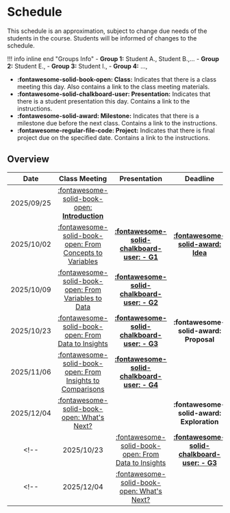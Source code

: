 # Schedule

This schedule is an approximation, subject to change due needs of the students in the course. Students will be informed of changes to the schedule.

!!! info inline end "Groups Info"
    - **Group 1:** Student A., Student B.,... 
    - **Group 2:** Student E.,
    - **Group 3:** Student I.,
    - **Group 4:** ...,

- **:fontawesome-solid-book-open: Class:** Indicates that there is a class meeting this day. Also contains a link to the class meeting materials.
- **:fontawesome-solid-chalkboard-user: Presentation:** Indicates that there is a student presentation this day. Contains a link to the instructions.
- **:fontawesome-solid-award: Milestone:** Indicates that there is a milestone due before the next class. Contains a link to the instructions.
- **:fontawesome-regular-file-code: Project:** Indicates that there is final project due on the specified date. Contains a link to the instructions.


## Overview

| Date       | Class Meeting | Presentation                                                               | Deadline |
| :-:        |:-:            | :-:                                                                        | :-:      |
| 2025/09/25 | [:fontawesome-solid-book-open: **Introduction**](modules/introduction.md)                |                                                                            |          |
| 2025/10/02 | [:fontawesome-solid-book-open: From Concepts to Variables](modules/variables.md)       |[**:fontawesome-solid-chalkboard-user: - G1**](activities/participation.md) | [**:fontawesome-solid-award: Idea**](activities/milestone-1.md)     |
| 2025/10/09 | [:fontawesome-solid-book-open: From Variables to Data](modules/data.md)                |[**:fontawesome-solid-chalkboard-user: - G2**](activities/participation.md) | |
| 2025/10/23 | [:fontawesome-solid-book-open: From Data to Insights](/modules/exploration-1.md)       |[**:fontawesome-solid-chalkboard-user: - G3**](activities/participation.md) | **:fontawesome-solid-award: Proposal** |
| 2025/11/06 | [:fontawesome-solid-book-open: From Insights to Comparisons](modules/exploration-2.md) |[**:fontawesome-solid-chalkboard-user: - G4**](activities/participation.md) | |
| 2025/12/04 | [:fontawesome-solid-book-open: What's Next?](modules/next.md)                        |                                                                            | **:fontawesome-solid-award: Exploration** |
<!-- | 2025/10/23 | [:fontawesome-solid-book-open: From Data to Insights](/modules/exploration-1.md)       |[**:fontawesome-solid-chalkboard-user: - G3**](activities/participation.md) | [**:fontawesome-solid-award: Proposal**](https://colab.research.google.com/github/mickaeltemporao/data-analysis/blob/main/materials/assignment-2.ipynb)     | -->
<!-- | 2025/12/04 | [:fontawesome-solid-book-open: What's Next?](modules/next.md)                        |                                                                            | [**:fontawesome-solid-award: Exploration**](https://colab.research.google.com/github/mickaeltemporao/data-analysis/blob/main/materials/assignment-3.ipynb) | -->

<!-- ### Second Semester -->
<!---->
<!-- | Date       | Class Meeting | Presentation                                                               | Deadline | -->
<!-- | :-:        | :-:           | :-:                                                                        | :-:      | -->
<!-- | 2025/02/05 | [:fontawesome-solid-book-open: From Comparisons to Transformations](modules/wrangling.md) |                                                                            |          | -->
<!-- | 2025/02/19 | [:fontawesome-solid-book-open: From Transformations to Models](modules/modeling.md) | [**:fontawesome-solid-chalkboard-user: - G1**](activities/participation.md/#s2-the-group-presenting) | [**:fontawesome-solid-award: Update**](activities/m4-analysis.md)     | -->
<!-- | 2025/02/26 | [:fontawesome-solid-book-open: From Models to Predictions](modules/inference.md) | [**:fontawesome-solid-chalkboard-user: - G2**](activities/participation.md/#s2-the-group-presenting) | | -->
<!-- | 2025/03/12 | [:fontawesome-solid-book-open: From Predictions to Explanations](modules/explanation.md) |[**:fontawesome-solid-chalkboard-user: - G3**](activities/participation.md/#s2-the-group-presenting) |  | -->
<!-- | 2025/03/19 | [:fontawesome-solid-book-open: From Explanations to Communication](modules/communication.md) |[**:fontawesome-solid-chalkboard-user: - G4**](activities/participation.md/#s2-the-group-presenting) | | -->
<!-- | 2025/03/26 | :fontawesome-solid-book-open: From Communication to Publication |                                                                            | | -->
<!-- | 2025/04/15 | |                                                                            | [**:fontawesome-regular-file-code: Project**](activities/project.md)| -->
<!---->
<!-- **:fontawesome-solid-award: Modeling** -->
<!-- analysis.md -->
<!-- modeling.md -->
<!-- inference.md -->
<!-- communication.md -->
<!-- publication.md -->

<!-- From Comparisons to Patterns -->
<!-- From Comparisons to Trends -->
<!--  From Data to Summaries -->
<!--  From Concepts to Variables -->
<!-- From Transformation to Models -->
<!-- From Models to Inference -->
<!-- From Inference to Intuition -->
<!-- From Intuition to Communication -->
<!-- From Communication to Publication -->

<!-- | Date       | Module                             | Class                                                      | Presentation                                                                   | Deadline                                  | -->
<!-- | :-:        | :-:                                | :-:                                                        | :-:                                                                            | :-:                                       | -->
<!-- | 2022/01/14 | Wrangling Survey Data I            | [:fontawesome-solid-book-open:](modules/management-1.md) |                                                                                |                                           | -->
<!-- | 2022/01/21 | Wrangling Survey Data II           | :fontawesome-solid-book-open:                            | [**:fontawesome-solid-chalkboard-user: - G2**](activities/participation.md) |                                           | -->
<!-- | 2022/01/28 | Wrangling Survey Data III          | :fontawesome-solid-book-open:                            | [**:fontawesome-solid-chalkboard-user: - G1**](activities/participation.md) |                                           | -->
<!-- | 2022/02/04 | Modeling I                         | :fontawesome-solid-book-open:                            | [**:fontawesome-solid-chalkboard-user: - G3**](activities/participation.md) | **:fontawesome-solid-award: Analysis**    | -->
<!-- | 2022/02/11 | Modeling II                        | :fontawesome-solid-book-open:                            |                                                                                |                                           | -->
<!-- | 2022/02/18 | Modeling III                       | :fontawesome-solid-book-open:                            | [**:fontawesome-solid-chalkboard-user: - G4**](activities/participation.md) |                                           | -->
<!-- | 2022/02/25 | :fontawesome-solid-umbrella-beach: |                                                            |                                                                                |                                           | -->
<!-- | 2022/03/04 | Inference I                        | :fontawesome-solid-book-open:                            | [**:fontawesome-solid-chalkboard-user: - G2**](activities/participation.md) |                                           | -->
<!-- | 2022/03/11 | Inference II                       | :fontawesome-solid-book-open:                            | [**:fontawesome-solid-chalkboard-user: - G1**](activities/participation.md) | **:fontawesome-solid-award: Modeling**    | -->
<!-- | 2022/03/18 | Inference III                      | :fontawesome-solid-book-open:                            |                                                                                |                                           | -->
<!-- | 2022/03/25 | Communication I                    | :fontawesome-solid-book-open:                            | [**:fontawesome-solid-chalkboard-user: - G3**](activities/participation.md) |                                           | -->
<!-- | 2022/04/01 | Communication II                   | :fontawesome-solid-book-open:                            | [**:fontawesome-solid-chalkboard-user: - G4**](activities/participation.md) |                                           | -->
<!-- | 2022/04/10 | **Paper Deadline**                 |                                                            |                                                                                | **:fontawesome-regular-file-code: Paper** | -->

<!-- [](modules/programming-2.md)  -->
<!-- [](modules/programming-3.md) -->
<!-- [](modules/exploration-1.md) -->
<!-- [](modules/exploration-2.md)  -->
<!-- [](modules/exploration-4.md)  -->
<!-- [](modules/exploration-5.md)  -->

